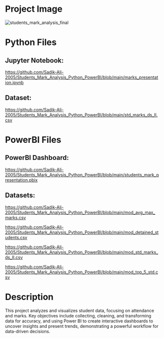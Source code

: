# Project Image
![students_mark_analysis_final](https://github.com/user-attachments/assets/509bb6da-bda6-411d-b3b2-04ca7486a83a)

# Python Files
## Jupyter Notebook: 
  https://github.com/Sadik-Ali-2005/Students_Mark_Analysis_Python_PowerBI/blob/main/marks_presentation.ipynb
## Dataset:
  https://github.com/Sadik-Ali-2005/Students_Mark_Analysis_Python_PowerBI/blob/main/std_marks_ds_II.csv

#

# PowerBI Files
## PowerBI Dashboard:
 https://github.com/Sadik-Ali-2005/Students_Mark_Analysis_Python_PowerBI/blob/main/students_mark_presentation.pbix
## Datasets:
 https://github.com/Sadik-Ali-2005/Students_Mark_Analysis_Python_PowerBI/blob/main/mod_avg_max_marks.csv
 
 https://github.com/Sadik-Ali-2005/Students_Mark_Analysis_Python_PowerBI/blob/main/mod_detained_students.csv
 
 https://github.com/Sadik-Ali-2005/Students_Mark_Analysis_Python_PowerBI/blob/main/mod_std_marks_ds_II.csv
 
 https://github.com/Sadik-Ali-2005/Students_Mark_Analysis_Python_PowerBI/blob/main/mod_top_5_std.csv

#

# Description 
  This project analyzes and visualizes student data, focusing on attendance and marks. Key objectives include collecting, cleaning, and transforming data for accuracy, and using Power BI to create interactive dashboards to uncover insights and present trends, demonstrating a powerful workflow for data-driven decisions.
